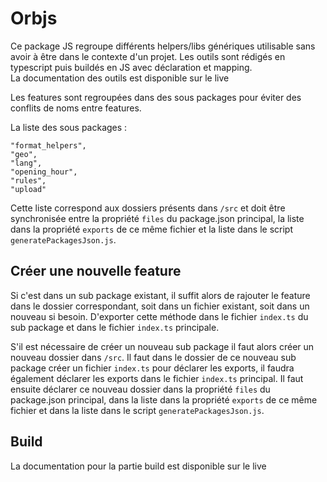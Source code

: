 # Orbjs

Ce package JS regroupe différents helpers/libs génériques utilisable sans avoir à être dans le contexte d'un projet.
Les outils sont rédigés en typescript puis buildés en JS avec déclaration et mapping.  
La documentation des outils est disponible sur le live

Les features sont regroupées dans des sous packages pour éviter des conflits de noms entre features.

La liste des sous packages :

    "format_helpers",
    "geo",
    "lang",
    "opening_hour",
    "rules",
    "upload"

Cette liste correspond aux dossiers présents dans `/src` et doit être synchronisée entre la propriété `files` du package.json principal, la liste dans la propriété `exports` de ce même fichier et la liste dans le script `generatePackagesJson.js`.

## Créer une nouvelle feature

Si c'est dans un sub package existant, il suffit alors de rajouter le feature dans le dossier correspondant, soit dans un fichier existant, soit dans un nouveau si besoin. D'exporter cette méthode dans le fichier `index.ts` du sub package et dans le fichier `index.ts` principale.

S'il est nécessaire de créer un nouveau sub package il faut alors créer un nouveau dossier dans `/src`.
Il faut dans le dossier de ce nouveau sub package créer un fichier `index.ts` pour déclarer les exports, il faudra également déclarer les exports dans le fichier `index.ts` principal.
Il faut ensuite déclarer ce nouveau dossier dans la propriété `files` du package.json principal, dans la liste dans la propriété `exports` de ce même fichier et dans la liste dans le script `generatePackagesJson.js`.

## Build

La documentation pour la partie build est disponible sur le live
